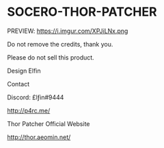 # SOCERO-THOR-PATCHER
PREVIEW: https://i.imgur.com/XPJiLNx.png


Do not remove the credits, thank you.

Please do not sell this product.


Design Elfin

Contact

Discord: £lƒin#9444

http://p4rc.me/


Thor Patcher Official Website

http://thor.aeomin.net/
